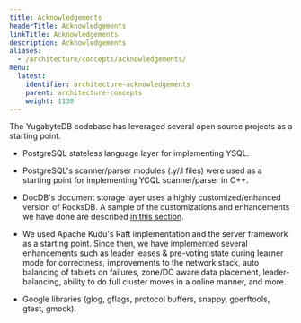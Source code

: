 ```yaml
---
title: Acknowledgements
headerTitle: Acknowledgements
linkTitle: Acknowledgements
description: Acknowledgements
aliases:
  - /architecture/concepts/acknowledgements/
menu:
  latest:
    identifier: architecture-acknowledgements
    parent: architecture-concepts
    weight: 1130
---
```


The YugabyteDB codebase has leveraged several open source projects as a starting point.

* PostgreSQL stateless language layer for implementing YSQL.

* PostgreSQL's scanner/parser modules (.y/.l files) were used as a starting point for implementing YCQL scanner/parser in C++.

* DocDB's document storage layer uses a highly customized/enhanced version of RocksDB. A sample of the customizations and enhancements we have done are described [in this section](../../docdb/persistence/).

* We used Apache Kudu's Raft implementation and the server framework as a starting point. Since then, we have implemented several enhancements such as leader leases & pre-voting state during learner mode for correctness, improvements to the network stack, auto balancing of tablets on failures, zone/DC aware data placement, leader-balancing, ability to do full cluster moves in a online manner, and more.

* Google libraries (glog, gflags, protocol buffers, snappy, gperftools, gtest, gmock).

